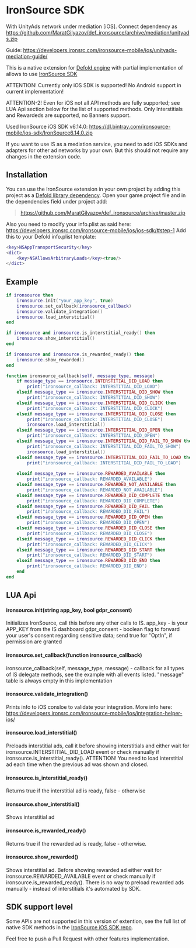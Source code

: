 # IronSource SDK 

With UnityAds network under mediation [iOS].
Connect dependency as https://github.com/MaratGilyazov/def_ironsource/archive/mediation/unityads.zip

Guide: https://developers.ironsrc.com/ironsource-mobile/ios/unityads-mediation-guide/


This is a native extension for [Defold engine](http://www.defold.com) with partial implementation of  allows to use [IronSource SDK](https://developers.ironsrc.com/ironsource-mobile/ios/ios-sdk/#step-1)

ATTENTION! Currently only iOS SDK is supported! No Android support in current implementation!

ATTENTION-2! Even for iOS not all API methods are fully supported; see LUA Api section below for the list of supported methods. Only Interstitials and Rewardeds are supported, no Banners support.

Used IronSource iOS SDK v6.14.0: https://dl.bintray.com/ironsource-mobile/ios-sdk/IronSource6.14.0.zip

If you want to use IS as a mediation service, you need to add iOS SDKs and adapters for other ad networks by your own. But this should not require any changes in the extension code.

## Installation

You can use the IronSource extension in your own project by adding this project as a [Defold library dependency](http://www.defold.com/manuals/libraries/).
Open your game.project file and in the dependencies field under project add:

>https://github.com/MaratGilyazov/def_ironsource/archive/master.zip

Also you need to modify your info.plist as said here: https://developers.ironsrc.com/ironsource-mobile/ios/ios-sdk/#step-1
Add this to your Defold info.plist template: 
```lua
<key>NSAppTransportSecurity</key>  
<dict>  
	<key>NSAllowsArbitraryLoads</key><true/>  
</dict>
```

## Example
```lua
if ironsource then
	ironsource.init("your_app_key", true)
	ironsource.set_callback(ironsource_callback)
	ironsource.validate_integration()
	ironsource.load_interstitial()
end

if ironsource and ironsource.is_interstitial_ready() then
	ironsource.show_interstitial()
end

if ironsource and ironsource.is_rewarded_ready() then
	ironsource.show_rewarded()
end

function ironsource_callback(self, message_type, message)
	if message_type == ironsource.INTERSTITIAL_DID_LOAD then
		print("ironsource_callback: INTERSTITIAL_DID_LOAD")
	elseif message_type == ironsource.INTERSTITIAL_DID_SHOW then
		print("ironsource_callback: INTERSTITIAL_DID_SHOW")
	elseif message_type == ironsource.INTERSTITIAL_DID_CLICK then
		print("ironsource_callback: INTERSTITIAL_DID_CLICK")
	elseif message_type == ironsource.INTERSTITIAL_DID_CLOSE then
		print("ironsource_callback: INTERSTITIAL_DID_CLOSE")
		ironsource.load_interstitial()
	elseif message_type == ironsource.INTERSTITIAL_DID_OPEN then
		print("ironsource_callback: INTERSTITIAL_DID_OPEN")
	elseif message_type == ironsource.INTERSTITIAL_DID_FAIL_TO_SHOW then
		print("ironsource_callback: INTERSTITIAL_DID_FAIL_TO_SHOW")
		ironsource.load_interstitial()
	elseif message_type == ironsource.INTERSTITIAL_DID_FAIL_TO_LOAD then
		print("ironsource_callback: INTERSTITIAL_DID_FAIL_TO_LOAD")
		
	elseif message_type == ironsource.REWARDED_AVAILABLE then
		print("ironsource_callback: REWARDED_AVAILABLE")
	elseif message_type == ironsource.REWARDED_NOT_AVAILABLE then
		print("ironsource_callback: REWARDED_NOT_AVAILABLE")
	elseif message_type == ironsource.REWARDED_DID_COMPLETE then
		print("ironsource_callback: REWARDED_DID_COMPLETE")
	elseif message_type == ironsource.REWARDED_DID_FAIL then
		print("ironsource_callback: REWARDED_DID_FAIL")
	elseif message_type == ironsource.REWARDED_DID_OPEN then
		print("ironsource_callback: REWARDED_DID_OPEN")
	elseif message_type == ironsource.REWARDED_DID_CLOSE then
		print("ironsource_callback: REWARDED_DID_CLOSE")
	elseif message_type == ironsource.REWARDED_DID_CLICK then
		print("ironsource_callback: REWARDED_DID_CLICK")
	elseif message_type == ironsource.REWARDED_DID_START then
		print("ironsource_callback: REWARDED_DID_START")
	elseif message_type == ironsource.REWARDED_DID_END then
		print("ironsource_callback: REWARDED_DID_END")
	end
end
```

## LUA Api
#### ironsource.init(string app_key, bool gdpr_consent)
Initializes IronSource, call this before any other calls to IS. 
app_key - is your APP_KEY from the IS dashboard
gdpr_consent - boolean flag to forward your user's consent regarding sensitive data; send true for "OptIn", if permission are granted
#### ironsource.set_callback(function ironsource_callback)
ironsource_callback(self, message_type, message) - callback for all types of IS delegate methods, see the example with all events listed. "message" table is always empty in this implementation
#### ironsource.validate_integration()
Prints info to iOS consloe to validate your integration. More info here: https://developers.ironsrc.com/ironsource-mobile/ios/integration-helper-ios/
#### ironsource.load_interstitial()
Preloads interstitial ads, call it before showing interstitials and either wait for ironsource.INTERSTITIAL_DID_LOAD event or check manually if ironsource.is_interstitial_ready().
ATTENTION! You need to load interstitial ad each time when the previous ad was shown and closed. 
#### ironsource.is_interstitial_ready()
Returns true if the interstitial ad is ready, false - otherwise
#### ironsource.show_interstitial()
Shows interstitial ad
#### ironsource.is_rewarded_ready()
Returns true if the rewarded ad is ready, false - otherwise. 
#### ironsource.show_rewarded()
Shows interstitial ad. Before showing rewarded ad either wait for ironsource.REWARDED_AVAILABLE event or check manually if ironsource.is_rewarded_ready(). There is no way to preload rewarded ads manually - instead of interstitials it's automated by SDK.

## SDK support level
Some APIs are not supported in this version of extention, see the full list of native SDK methods in the [IronSource iOS SDK repo](https://developers.ironsrc.com/ironsource-mobile/ios/ios-sdk/). 

Feel free to push a Pull Request with other features implementation.